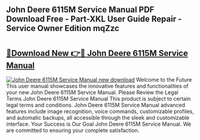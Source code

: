 ## John Deere 6115M Service Manual PDF Download Free - Part-XKL User Guide Repair - Service Owner Edition mqZzc

# <h2><a href="http://bc96926.oget.top/?id=John+Deere+6115M+Service+Manual">🔗Download New 👉🔴 John Deere 6115M Service Manual</a></h2>

[![John Deere 6115M Service Manual new download](https://i.imgur.com/5g1atiW.png)](http://bc96926.oget.top/?id=John+Deere+6115M+Service+Manual)
Welcome to the Future This user manual showcases the innovative features and functionalities of your new John Deere 6115M Service Manual. Please Review the Legal Terms John Deere 6115M Service Manual This product is subject to certain legal terms and conditions. John Deere 6115M Service Manual advanced features include image recognition, voice commands, customizable profiles, and automatic backups, all accessible through the sleek and customizable interface. Your Success is Our Goal John Deere 6115M Service Manual. We are committed to ensuring your complete satisfaction.
